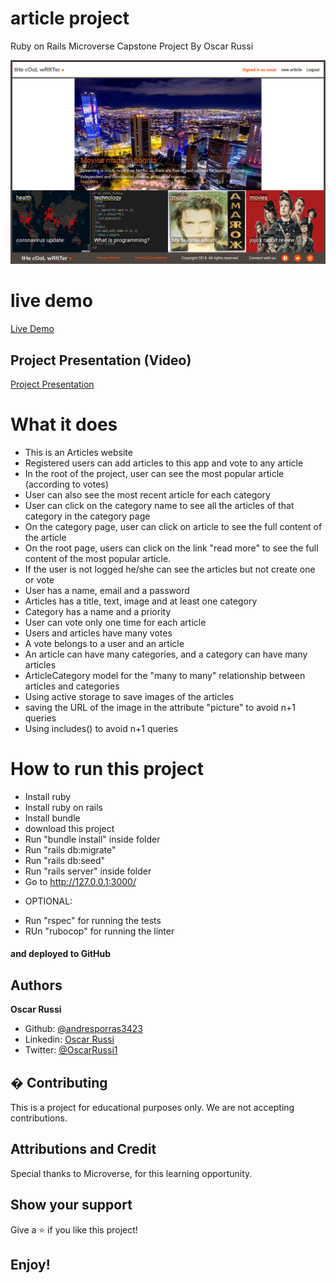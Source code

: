 #  article project

Ruby on Rails Microverse Capstone Project By Oscar Russi

![screenshot](./app/assets/images/screenshot.png)

# live demo

[Live Demo](https://blueberry-custard-86240.herokuapp.com)

## Project Presentation (Video)

[Project Presentation](https://www.loom.com/share/f8e24c7dbe3b42a9b6872b88d4d1fed1)

# What it does

- This is an Articles website
- Registered users can add articles to this app and vote to any article
- In the root of the project, user can see the most popular article (according to votes)
- User can also see the most recent article for each category
- User can click on the category name to see all the articles of that category in the category page
- On the category page, user can click on article to see the full content of the article
- On the root page, users can click on the link "read more" to see the full content of the most popular article.
- If the user is not logged he/she can see the articles but not create one or vote
- User has a name, email and a password
- Articles has a title, text, image and at least one category
- Category has a name and a priority
- User can vote only one time for each article
- Users and articles have many votes
- A vote belongs to a user and an article
- An article can have many categories, and a category can have many articles
- ArticleCategory model for the "many to many" relationship between articles and categories
- Using active storage to save images of the articles
- saving the URL of the image in the attribute "picture" to avoid n+1 queries
- Using includes() to avoid n+1 queries


# How to run this project

- Install ruby
- Install ruby on rails
- Install bundle
- download this project
- Run "bundle install" inside folder
- Run "rails db:migrate"
- Run "rails db:seed"
- Run "rails server" inside folder
- Go to http://127.0.0.1:3000/
* OPTIONAL:
- Run "rspec" for running the tests
- RUn "rubocop" for running the linter


#### and deployed to GitHub

## Authors

**Oscar Russi**
- Github: [@andresporras3423](https://github.com/andresporras3423/)
- Linkedin: [Oscar Russi](https://www.linkedin.com/in/oscar-andres-russi-porras-053236167/)
- Twitter: [@OscarRussi1](https://twitter.com/OscarRussi1)

## � Contributing

This is a project for educational purposes only. We are not accepting contributions.

## Attributions and Credit

Special thanks to Microverse, for this learning opportunity. 

## Show your support

Give a ⭐️ if you like this project!

## Enjoy!
